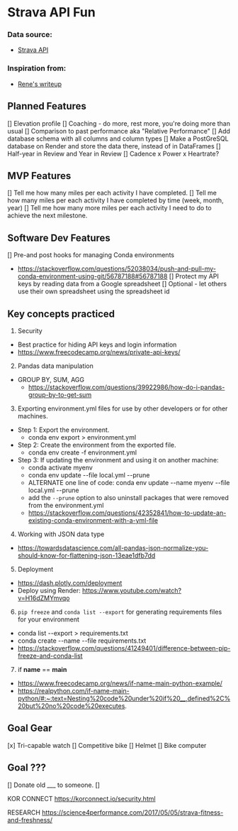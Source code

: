 # Strava API Fun

### Data source: 
- [Strava API](https://developers.strava.com/)
### Inspiration from: 
- [Rene's writeup](https://towardsdatascience.com/visualize-your-strava-data-on-an-interactive-map-with-python-92c1ce69e91d)

## Planned Features
[] Elevation profile
[] Coaching - do more, rest more, you're doing more than usual
[] Comparison to past performance aka "Relative Performance"
[] Add database schema with all columns and column types
[] Make a PostGreSQL database on Render and store the data there, instead of in DataFrames
[] Half-year in Review and Year in Review
[] Cadence x Power x Heartrate?

## MVP Features
[] Tell me how many miles per each activity I have completed.
[] Tell me how many miles per each activity I have completed by time (week, month, year)
[] Tell me how many more miles per each activity I need to do to achieve the next milestone.

## Software Dev Features
[] Pre-and post hooks for managing Conda environments
- https://stackoverflow.com/questions/52038034/push-and-pull-my-conda-environment-using-git/56787188#56787188
[] Protect my API keys by reading data from a Google spreadsheet
[] Optional - let others use their own spreadsheet using the spreadsheet id

## Key concepts practiced
1. Security
- Best practice for hiding API keys and login information
- https://www.freecodecamp.org/news/private-api-keys/
2. Pandas data manipulation
- GROUP BY, SUM, AGG
    - https://stackoverflow.com/questions/39922986/how-do-i-pandas-group-by-to-get-sum
3. Exporting environment.yml files for use by other developers or for other machines.
- Step 1: Export the environment.
    - conda env export > environment.yml
- Step 2: Create the environment from the exported file.
    - conda env create -f environment.yml
- Step 3: If updating the environment and using it on another machine:
    - conda activate myenv
    - conda env update --file local.yml --prune
    - ALTERNATE one line of code: conda env update --name myenv --file local.yml --prune
    - add the `--prune` option to also uninstall packages that were removed from the environment.yml
    - https://stackoverflow.com/questions/42352841/how-to-update-an-existing-conda-environment-with-a-yml-file

4. Working with JSON data type
- https://towardsdatascience.com/all-pandas-json-normalize-you-should-know-for-flattening-json-13eae1dfb7dd
5. Deployment
- https://dash.plotly.com/deployment
- Deploy using Render: https://www.youtube.com/watch?v=H16dZMYmvqo
6. `pip freeze` and `conda list --export` for generating requirements files for your environment
- conda list --export > requirements.txt
- conda create --name <envname> --file requirements.txt
- https://stackoverflow.com/questions/41249401/difference-between-pip-freeze-and-conda-list
7. if __name__ == __main__
- https://www.freecodecamp.org/news/if-name-main-python-example/
- https://realpython.com/if-name-main-python/#:~:text=Nesting%20code%20under%20if%20__,defined%2C%20but%20no%20code%20executes.

## Goal Gear
[x] Tri-capable watch
[] Competitive bike
[] Helmet
[] Bike computer

## Goal ???
[] Donate old ___ to someone.
[] 

KOR CONNECT
https://korconnect.io/security.html

RESEARCH
https://science4performance.com/2017/05/05/strava-fitness-and-freshness/
